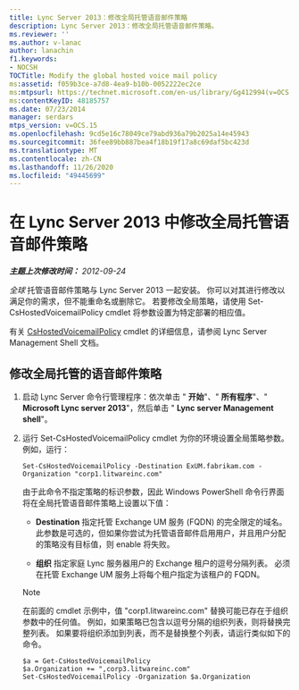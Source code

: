 ```yaml
---
title: Lync Server 2013：修改全局托管语音邮件策略
description: Lync Server 2013：修改全局托管语音邮件策略。
ms.reviewer: ''
ms.author: v-lanac
author: lanachin
f1.keywords:
- NOCSH
TOCTitle: Modify the global hosted voice mail policy
ms:assetid: f059b3ce-a7d8-4ea9-b10b-0052222ec2ce
ms:mtpsurl: https://technet.microsoft.com/en-us/library/Gg412994(v=OCS.15)
ms:contentKeyID: 48185757
ms.date: 07/23/2014
manager: serdars
mtps_version: v=OCS.15
ms.openlocfilehash: 9cd5e16c78049ce79abd936a79b2025a14e45943
ms.sourcegitcommit: 36fee89bb887bea4f18b19f17a8c69daf5bc423d
ms.translationtype: MT
ms.contentlocale: zh-CN
ms.lasthandoff: 11/26/2020
ms.locfileid: "49445699"
---
```

# <a name="modify-the-global-hosted-voice-mail-policy-in-lync-server-2013"></a>在 Lync Server 2013 中修改全局托管语音邮件策略

<div data-xmlns="http://www.w3.org/1999/xhtml">

<div class="topic" data-xmlns="http://www.w3.org/1999/xhtml" data-msxsl="urn:schemas-microsoft-com:xslt" data-cs="https://msdn.microsoft.com/">

<div data-asp="https://msdn2.microsoft.com/asp">



</div>

<div id="mainSection">

<div id="mainBody">

<span> </span>

_**主题上次修改时间：** 2012-09-24_

*全球* 托管语音邮件策略与 Lync Server 2013 一起安装。 你可以对其进行修改以满足你的需求，但不能重命名或删除它。 若要修改全局策略，请使用 Set-CsHostedVoicemailPolicy cmdlet 将参数设置为特定部署的相应值。

有关 [CsHostedVoicemailPolicy](https://docs.microsoft.com/powershell/module/skype/Set-CsHostedVoicemailPolicy) cmdlet 的详细信息，请参阅 Lync Server Management Shell 文档。

<div>

## <a name="to-modify-the-global-hosted-voice-mail-policy"></a>修改全局托管的语音邮件策略

1.  启动 Lync Server 命令行管理程序：依次单击 " **开始**"、" **所有程序**"、" **Microsoft Lync server 2013**"，然后单击 " **Lync server Management shell**"。

2.  运行 Set-CsHostedVoicemailPolicy cmdlet 为你的环境设置全局策略参数。 例如，运行：
    
        Set-CsHostedVoicemailPolicy -Destination ExUM.fabrikam.com -Organization "corp1.litwareinc.com"
    
    由于此命令不指定策略的标识参数，因此 Windows PowerShell 命令行界面将在全局托管语音邮件策略上设置以下值：
    
      - **Destination** 指定托管 Exchange UM 服务 (FQDN) 的完全限定的域名。 此参数是可选的，但如果你尝试为托管语音邮件启用用户，并且用户分配的策略没有目标值，则 enable 将失败。
    
      - **组织** 指定家庭 Lync 服务器用户的 Exchange 租户的逗号分隔列表。 必须在托管 Exchange UM 服务上将每个租户指定为该租户的 FQDN。
    
    <div>
    

    > [!NOTE]  
    > 在前面的 cmdlet 示例中，值 "corp1.litwareinc.com" 替换可能已存在于组织参数中的任何值。 例如，如果策略已包含以逗号分隔的组织列表，则将替换完整列表。 如果要将组织添加到列表，而不是替换整个列表，请运行类似如下的命令。

    
    </div>
    
        $a = Get-CsHostedVoicemailPolicy
        $a.Organization += ",corp3.litwareinc.com"
        Set-CsHostedVoicemailPolicy -Organization $a.Organization

</div>

</div>

<span> </span>

</div>

</div>

</div>

